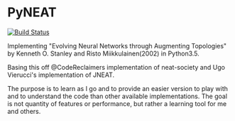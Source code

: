 # PyNEAT

[![Build Status](https://travis-ci.org/hugofragata/PyNEAT.svg?branch=master)](https://travis-ci.org/hugofragata/PyNEAT)

Implementing "Evolving Neural Networks through Augmenting Topologies" by Kenneth O. Stanley and Risto Miikkulainen(2002) in Python3.5.

Basing this off @CodeReclaimers implementation of neat-society and Ugo Vierucci's implementation of JNEAT.

The purpose is to learn as I go and to provide an easier version to play with and to understand the code than other available implementations. 
The goal is not quantity of features or performance, but rather a learning tool for me and others.
